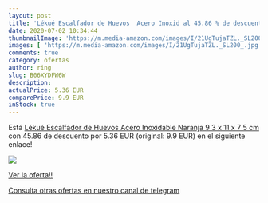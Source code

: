 ```yaml
---
layout: post
title: 'Lékué Escalfador de Huevos  Acero Inoxid al 45.86 % de descuento'
date: 2020-07-02 10:34:44
thumbnailImage: 'https://m.media-amazon.com/images/I/21UgTujaTZL._SL200_.jpg'
images: [ 'https://m.media-amazon.com/images/I/21UgTujaTZL._SL200_.jpg' ]
comments: true
category: ofertas
author: ring
slug: B06XYDFW6W
description:
actualPrice: 5.36 EUR
comparePrice: 9.9 EUR
inStock: true
---
```


Está [Lékué Escalfador de Huevos  Acero Inoxidable  Naranja  9 3 x 11 x 7 5 cm](https://www.amazon.com/dp/B06XYDFW6W/?tag=redken08-20) con 45.86 de descuento por 5.36 EUR (original: 9.9 EUR) en el siguiente enlace!

[![](https://m.media-amazon.com/images/I/21UgTujaTZL._SL200_.jpg)](https://www.amazon.com/dp/B06XYDFW6W/?tag=redken08-20)

[Ver la oferta!!](https://www.amazon.com/dp/B06XYDFW6W/?tag=redken08-20)

[Consulta otras ofertas en nuestro canal de telegram](https://t.me/s/ofertas25)
